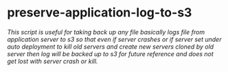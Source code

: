 # preserve-application-log-to-s3
###### This script is useful for taking back up any file basically logs file from application server to s3 so that even if server crashes or if server set under auto deployment to kill old servers and create new servers cloned by old server then log will be backed up to s3 for future reference and does not get lost with server crash or kill.
